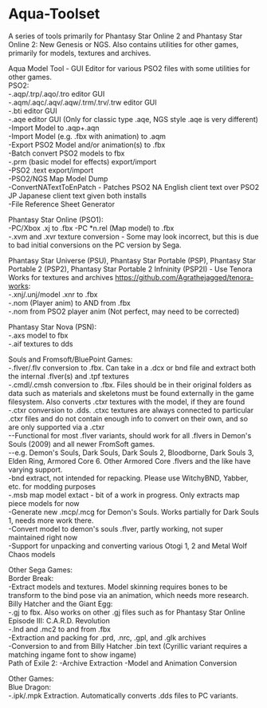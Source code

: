 # Aqua-Toolset  
A series of tools primarily for Phantasy Star Online 2 and Phantasy Star Online 2: New Genesis or NGS. Also contains utilities for other games, primarily for models, textures and archives.  

Aqua Model Tool - GUI Editor for various PSO2 files with some utilities for other games.  
PSO2:  
-.aqp/.trp/.aqo/.tro editor GUI  
-.aqm/.aqc/.aqv/.aqw/.trm/.trv/.trw editor GUI  
-.bti editor GUI  
-.aqe editor GUI (Only for classic type .aqe, NGS style .aqe is very different)  
-Import Model to .aqp+.aqn  
-Import Model (e.g. .fbx with animation) to .aqm  
-Export PSO2 Model and/or animation(s) to .fbx  
-Batch convert PSO2 models to fbx  
-.prm (basic model for effects) export/import  
-PSO2 .text export/import  
-PSO2/NGS Map Model Dump  
-ConvertNATextToEnPatch - Patches PSO2 NA English client text over PSO2 JP Japanese client text given both installs  
-File Reference Sheet Generator  
    
Phantasy Star Online (PSO1):   
-PC/Xbox .xj to .fbx
-PC *n.rel (Map model) to .fbx  
-.xvm and .xvr texture conversion - Some may look incorrect, but this is due to bad initial conversions on the PC version by Sega.  
    
Phantasy Star Universe (PSU), Phantasy Star Portable (PSP), Phantasy Star Portable 2 (PSP2), Phantasy Star Portable 2 Infninity (PSP2I) - Use Tenora Works for textures and archives https://github.com/Agrathejagged/tenora-works:  
-.xnj/.unj/model .xnr to .fbx  
-.nom (Player anim) to AND from .fbx  
-.nom from PSO2 player anim (Not perfect, may need to be corrected)  
  
Phantasy Star Nova (PSN):  
-.axs model to fbx  
-.aif textures to dds  
    
Souls and Fromsoft/BluePoint Games:  
-.flver/.flv conversion to .fbx. Can take in a .dcx or bnd file and extract both the internal .flver(s) and .tpf textures  
-.cmdl/.cmsh conversion to .fbx. Files should be in their original folders as data such as materials and skeletons must be found externally in the game filesystem. Also converts .ctxr textures with the model, if they are found  
-.ctxr conversion to .dds. .ctxc textures are always connected to particular .ctxr files and do not contain enough info to convert on their own, and so are only supported via a .ctxr  
--Functional for most .flver variants, should work for all .flvers in Demon's Souls (2009) and all newer FromSoft games.   
--e.g. Demon's Souls, Dark Souls, Dark Souls 2, Bloodborne, Dark Souls 3, Elden Ring, Armored Core 6. Other Armored Core .flvers and the like have varying support.  
-bnd extract, not intended for repacking. Please use WitchyBND, Yabber, etc. for modding purposes  
-.msb map model extact - bit of a work in progress. Only extracts map piece models for now  
-Generate new .mcp/.mcg for Demon's Souls. Works partially for Dark Souls 1, needs more work there.  
-Convert model to demon's souls .flver, partly working, not super maintained right now  
-Support for unpacking and converting various Otogi 1, 2 and Metal Wolf Chaos models  
  
Other Sega Games:    
Border Break:  
-Extract models and textures. Model skinning requires bones to be transform to the bind pose via an animation, which needs more research.  
Billy Hatcher and the Giant Egg:  
-.gj to fbx. Also works on other .gj files such as for Phantasy Star Online Episode III: C.A.R.D. Revolution    
-.lnd and .mc2 to and from .fbx  
-Extraction and packing for .prd, .nrc, .gpl, and .glk archives  
-Conversion to and from Billy Hatcher .bin text (Cyrillic variant requires a matching ingame font to show ingame)  
Path of Exile 2:
-Archive Extraction
-Model and Animation Conversion

Other Games:  
Blue Dragon:  
-.ipk/.mpk Extraction. Automatically converts .dds files to PC variants.  
